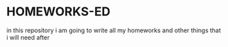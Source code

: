 # HOMEWORKS-ED
in this repository i am going to write all my homeworks and other things that i will need after
